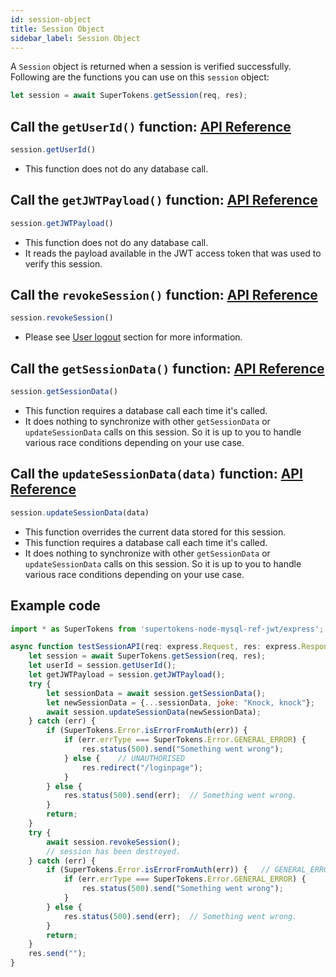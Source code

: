 ```yaml
---
id: session-object
title: Session Object
sidebar_label: Session Object
---
```


A ```Session``` object is returned when a session is verified successfully. Following are the functions you can use on this ```session``` object:
```js
let session = await SuperTokens.getSession(req, res);
```

## Call the ```getUserId()``` function: [API Reference](../api-reference#sessiongetuserid)
```js
session.getUserId()
```
- This function does not do any database call.

## Call the ```getJWTPayload()``` function: [API Reference](../api-reference#sessiongetjwtpayload)
```js
session.getJWTPayload()
```
- This function does not do any database call.
- It reads the payload available in the JWT access token that was used to verify this session.

## Call the ```revokeSession()``` function: [API Reference](../api-reference#sessionrevokesession)
```js
session.revokeSession()
```
- Please see [User logout](user-logout) section for more information.

## Call the ```getSessionData()``` function: [API Reference](../api-reference#sessiongetsessiondata)
```js
session.getSessionData()
```
- This function requires a database call each time it's called.
- It does nothing to synchronize with other ```getSessionData``` or ```updateSessionData``` calls on this session. So it is up to you to handle various race conditions depending on your use case. 

## Call the ```updateSessionData(data)``` function: [API Reference](../api-reference#sessionupdatesessiondatadata)
```js
session.updateSessionData(data)
```
- This function overrides the current data stored for this session.
- This function requires a database call each time it's called.
- It does nothing to synchronize with other ```getSessionData``` or ```updateSessionData``` calls on this session. So it is up to you to handle various race conditions depending on your use case. 

<div class="divider"></div>

## Example code
```js
import * as SuperTokens from 'supertokens-node-mysql-ref-jwt/express';

async function testSessionAPI(req: express.Request, res: express.Response) {
    let session = await SuperTokens.getSession(req, res);
    let userId = session.getUserId();
    let getJWTPayload = session.getJWTPayload();
    try {
        let sessionData = await session.getSessionData();
        let newSessionData = {...sessionData, joke: "Knock, knock"};
        await session.updateSessionData(newSessionData);
    } catch (err) {
        if (SuperTokens.Error.isErrorFromAuth(err)) {
            if (err.errType === SuperTokens.Error.GENERAL_ERROR) {
                res.status(500).send("Something went wrong");
            } else {    // UNAUTHORISED
                res.redirect("/loginpage");
            }
        } else {
            res.status(500).send(err);  // Something went wrong.
        }
        return;
    }
    try {
        await session.revokeSession();
        // session has been destroyed.
    } catch (err) {
        if (SuperTokens.Error.isErrorFromAuth(err)) {   // GENERAL_ERROR
            if (err.errType === SuperTokens.Error.GENERAL_ERROR) {
                res.status(500).send("Something went wrong");
            }
        } else {
            res.status(500).send(err);  // Something went wrong.
        }
        return;
    }
    res.send("");
}
```
